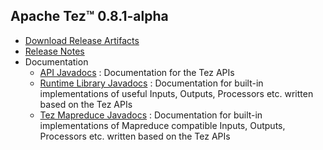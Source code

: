 <!--
   Licensed to the Apache Software Foundation (ASF) under one or more
   contributor license agreements.  See the NOTICE file distributed with
   this work for additional information regarding copyright ownership.
   The ASF licenses this file to You under the Apache License, Version 2.0
   (the "License"); you may not use this file except in compliance with
   the License.  You may obtain a copy of the License at

       http://www.apache.org/licenses/LICENSE-2.0

   Unless required by applicable law or agreed to in writing, software
   distributed under the License is distributed on an "AS IS" BASIS,
   WITHOUT WARRANTIES OR CONDITIONS OF ANY KIND, either express or implied.
   See the License for the specific language governing permissions and
   limitations under the License.
-->

<head><title>Apache Tez&trade; 0.8.1-alpha</title></head>

Apache Tez&trade; 0.8.1-alpha
----------------------

- [Download Release Artifacts](http://archive.apache.org/dist/tez/0.8.1-alpha/)
- [Release Notes](0.8.1-alpha/release-notes.txt)
- Documentation
    - [API Javadocs](0.8.1-alpha/tez-api-javadocs/index.html) : Documentation for the Tez APIs
    - [Runtime Library Javadocs](0.8.1-alpha/tez-runtime-library-javadocs/index.html) : Documentation for built-in implementations of useful Inputs, Outputs, Processors etc. written based on the Tez APIs 
    - [Tez Mapreduce Javadocs](0.8.1-alpha/tez-mapreduce-javadocs/index.html) : Documentation for built-in implementations of Mapreduce compatible Inputs, Outputs, Processors etc. written based on the Tez APIs 

